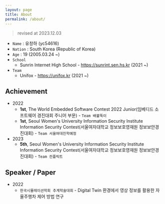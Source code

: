 ```yaml
---
layout: page
title: About
permalink: /about/
---
```

> revised at 2023.12.03

- `Name` : 유창하 (yc54616)
- `Nation` : South Korea (Republic of Korea)
- `Age` : 19 (2005.03.24 ~) 
- `School` 
  - Sunrin Internet High School - <https://sunrint.sen.hs.kr> (2021 ~)
- `Team`
    - Unifox - <https://unifox.kr> (2021 ~)

## Achievement
- 2022
  - **1st**, The World Embedded Software Contest 2022 Junior(임베디드 소프트웨어 경진대회 주니어 부문) - `Team 배불뚝이` 
  - **1st**, 
Seoul Women's University Information Security Institute Information Security Contest(서울여자대학교 정보보호영재원 정보보안경진대회) - `Team 서울여대진학예정`
- 2023
  - **5th**, Seoul Women's University Information Security Institute Information Security Contest(서울여자대학교 정보보호영재원 정보보안경진대회) - `Team 컨플릭트`

## Speaker / Paper
- 2022 
  - `한국시뮬레이션학회 추계학술대회` - Digital Twin 환경에서 영상 정보를 활용한 자율주행차 제어 방법 연구 